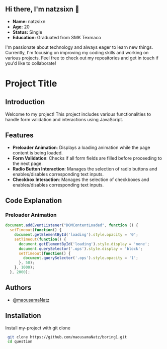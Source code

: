 
## Hi there, I'm natzsixn 👋

- **Name:** natzsixn
- **Age:** 20
- **Status:** Single
- **Education:** Graduated from SMK Texmaco

I'm passionate about technology and always eager to learn new things. Currently, I'm focusing on improving my coding skills and working on various projects. Feel free to check out my repositories and get in touch if you'd like to collaborate!

# Project Title

## Introduction

Welcome to my project! This project includes various functionalities to handle form validation and interactions using JavaScript.

## Features

- **Preloader Animation**: Displays a loading animation while the page content is being loaded.
- **Form Validation**: Checks if all form fields are filled before proceeding to the next page.
- **Radio Button Interaction**: Manages the selection of radio buttons and enables/disables corresponding text inputs.
- **Checkbox Interaction**: Manages the selection of checkboxes and enables/disables corresponding text inputs.

## Code Explanation

### Preloader Animation

```javascript
document.addEventListener("DOMContentLoaded", function () {
  setTimeout(function() {
    document.getElementById('loading').style.opacity = '0';
    setTimeout(function() {
      document.getElementById('loading').style.display = 'none';
      document.querySelector('.ops').style.display = 'block';
      setTimeout(function() {
        document.querySelector('.ops').style.opacity = '1';
      }, 50);
    }, 1000);
  }, 2000);
```
 

## Authors

- [@maousamaNatz](https://github.com/maousamaNatz)


## Installation

Install my-project with git clone

```bash
 git clone https://github.com/maousamaNatz/boring1.git
 cd question
```
    
